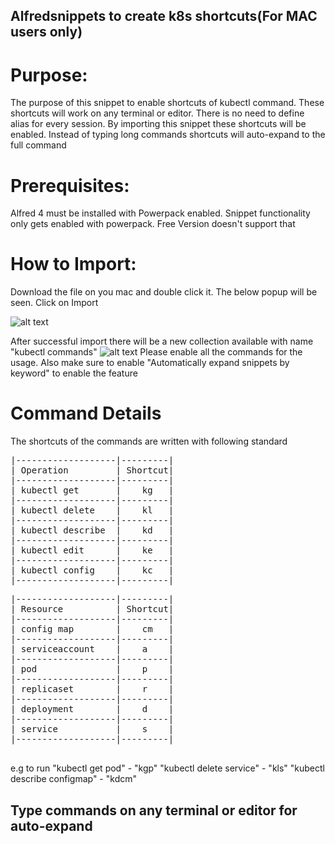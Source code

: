 ## Alfredsnippets to create k8s shortcuts(For MAC users only)

# Purpose:
The purpose of this snippet to enable shortcuts of kubectl command. These shortcuts will work on any terminal or editor. There is no need to define alias for every session. By importing this snippet these shortcuts will be enabled. Instead of typing long commands shortcuts will auto-expand to the full command

# Prerequisites:
 Alfred 4 must be installed with Powerpack enabled. Snippet functionality only gets enabled with powerpack. Free Version doesn't support that

# How to Import:

Download the file on you mac and double click it. The below popup will be seen. Click on Import

![alt text](https://github.com/satbachansingh/K8sAlfredSnippets/blob/main/images/Import.png)

After successful import there will be a new collection available with name "kubectl commands"
![alt text](https://github.com/satbachansingh/K8sAlfredSnippets/blob/main/images/AfterImport.png)
Please enable all the commands for the usage. Also make sure to enable "Automatically expand snippets by keyword" to enable the feature


# Command Details 

The shortcuts of the commands are written with following standard 

<pre>
|-------------------|---------|
| Operation         | Shortcut|
|-------------------|---------|
| kubectl get       |    kg   |
|-------------------|---------|
| kubectl delete    |    kl   | 
|-------------------|---------|
| kubectl describe  |    kd   | 
|-------------------|---------|
| kubectl edit      |    ke   | 
|-------------------|---------|
| kubectl config    |    kc   | 
|-------------------|---------|
</pre>

<pre>
|-------------------|---------|
| Resource          | Shortcut|
|-------------------|---------|
| config map        |    cm   |
|-------------------|---------|
| serviceaccount    |    a    | 
|-------------------|---------|
| pod               |    p    | 
|-------------------|---------|
| replicaset        |    r    | 
|-------------------|---------|
| deployment        |    d    | 
|-------------------|---------|
| service           |    s    | 
|-------------------|---------|

</pre>

e.g to run 
"kubectl get pod"             -  "kgp"
"kubectl delete service"      -  "kls"
"kubectl describe configmap"  -  "kdcm"

## Type commands on any terminal or editor for auto-expand 
